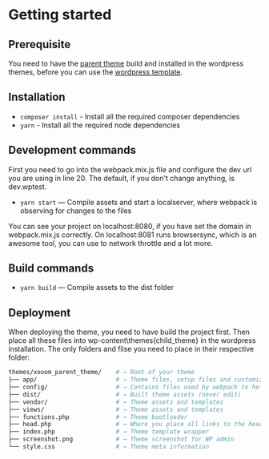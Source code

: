 # Getting started
<!-- panels:start -->
<!-- div:title-panel -->

## Prerequisite

<!-- div:left-panel -->
You need to have the [parent theme](https://github.com/billetten/wordpress_parent-template) build and installed in the wordpress themes, before you can use the [wordpress template](https://github.com/billetten/wordpress_template).

<!-- div:title-panel -->
## Installation 
<!-- div:left-panel -->
- `composer install` - Install all the required composer dependencies 
- `yarn` - Install all the required node dependencies 

<!-- div:title-panel -->
## Development commands
<!-- div:left-panel -->
First you need to go into the webpack.mix.js file and configure the dev url you are using in line 20.
The default, if you don't change anything, is dev.wptest.

- `yarn start` — Compile assets and start a localserver, where webpack is observing for changes to the files 

You can see your project on localhost:8080, if you have set the domain in webpack.mix.js correctly. 
On localhost:8081 runs browsersync, which is an awesome tool, you can use to network throttle and a lot more. 

<!-- div:title-panel -->
## Build commands
<!-- div:left-panel -->
- `yarn build` — Compile assets to the dist folder

<!-- div:title-panel -->
## Deployment
<!-- div:left-panel -->
When deploying the theme, you need to have build the project first. 
Then place all these files into wp-content\themes\{child_theme} in the wordpress installation. 
The only folders and filse you need to place in their respective folder: 

```sh
themes/xooom_parent_theme/    # → Root of your theme
├── app/                      # → Theme files, setup files and customizer files
├── config/                   # → Contains files used by webpack to help compile the theme
├── dist/                     # → Built theme assets (never edit)
├── vendor/                   # → Theme assets and templates
├── views/                    # → Theme assets and templates
├── functions.php             # → Theme bootloader
├── head.php                  # → Where you place all links to the head tag
├── index.php                 # → Theme template wrapper
├── screenshot.png            # → Theme screenshot for WP admin
└── style.css                 # → Theme meta information
```

<!-- panels:end -->